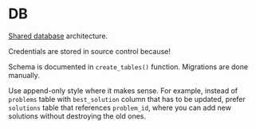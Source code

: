 # DB

[Shared database](https://www.enterpriseintegrationpatterns.com/patterns/messaging/SharedDataBaseIntegration.html) architecture.

Credentials are stored in source control because!

Schema is documented in `create_tables()` function. Migrations are done manually.

Use append-only style where it makes sense.
For example, instead of `problems` table with `best_solution` column that has to be updated,
prefer `solutions` table that references `problem_id`,
where you can add new solutions without destroying the old ones.
